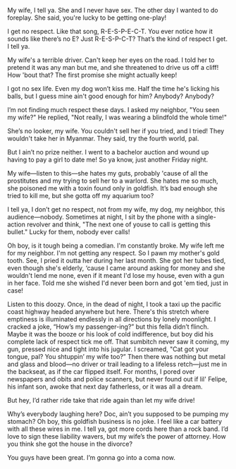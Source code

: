 
My wife, I tell ya. She and I never have sex. The other day I wanted to do foreplay. She said, you're lucky to be getting one-play!

I get no respect. Like that song, R-E-S-P-E-C-T. You ever notice how it sounds like there’s no E? Just R-E-S-P-C-T? That’s the kind of respect I get. I tell ya.

My wife's a terrible driver. Can't keep her eyes on the road. I told her to pretend it was any man but me, and she threatened to drive us off a cliff! How 'bout that? The first promise she might actually keep!

I got no sex life. Even my dog won’t kiss me. Half the time he's licking his balls, but I guess mine ain't good enough for him? Anybody? Anybody?

I’m not finding much respect these days. I asked my neighbor, "You seen my wife?" He replied, "Not really, I was wearing a blindfold the whole time!"

She’s no looker, my wife. You couldn't sell her if you tried, and I tried! They wouldn't take her in Myanmar. They said, try the fourth world, pal.

But I ain’t no prize neither. I went to a bachelor auction and wound up having to pay a girl to date me! So ya know, just another Friday night. 

My wife—listen to this—she hates my guts, probably 'cause of all the prostitutes and my trying to sell her to a warlord. She hates me so much, she poisoned me with a toxin found only in goldfish. It’s bad enough she tried to kill me, but she gotta off my aquarium too? 

I tell ya, I don’t get no respect, not from my wife, my dog, my neighbor, this audience—nobody. Sometimes at night, I sit by the phone with a single-action revolver and think, "The next one of youse to call is getting this bullet." Lucky for them, nobody ever calls!

Oh boy, is it tough being a comedian. I'm constantly broke. My wife left me for my neighbor. I'm not getting any respect. So I pawn my mother's gold tooth. See, I pried it outta her during her last month. She got her tubes tied, even though she's elderly, ‘cause I came around asking for money and she wouldn't lend me none, even if it meant I'd lose my house, even with a gun in her face. Told me she wished I'd never been born and got 'em tied, just in case!

Listen to this doozy. Once, in the dead of night, I took a taxi up the pacific coast highway headed anywhere but here. There's this stretch where emptiness is illuminated endlessly in all directions by lonely moonlight. I cracked a joke, “How’s my passenger-ing?” but this fella didn’t flinch. Maybe it was the booze or his look of cold indifference, but boy did his complete lack of respect tick me off. That sumbitch never saw it coming, my gun, pressed nice and tight into his jugular. I screamed, "Cat got your tongue, pal? You shtuppin’ my wife too?” Then there was nothing but metal and glass and blood—no driver or trail leading to a lifeless retch—just me in the backseat, as if the car flipped itself. For months, I pored over newspapers and obits and police scanners, but never found out if lil' Felipe, his infant son, awoke that next day fatherless, or it was all a dream. 

But hey, I’d rather ride take that ride again than let my wife drive!

Why’s everybody laughing here? Doc, ain’t you supposed to be pumping my stomach? Oh boy, this goldfish business is no joke. I feel like a car battery with all these wires in me. I tell ya, got more cords here than a rock band. I’d love to sign these liability wavers, but my wife’s the power of attorney. How you think she got the house in the divorce? 

You guys have been great. I’m gonna go into a coma now. 
